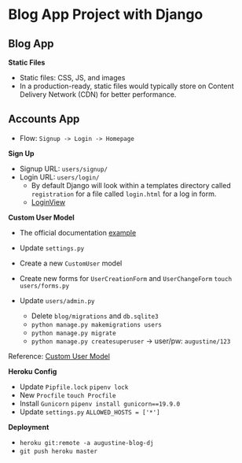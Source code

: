 # Blog App Project with Django

## Blog App

**Static Files**
- Static files: CSS, JS, and images
- In a production-ready, static files would typically store on Content Delivery Network (CDN) for better performance.

## Accounts App
- Flow: `Signup -> Login -> Homepage`

**Sign Up**
- Signup URL: `users/signup/`
- Login URL: `users/login/`
    - By default Django will look within a templates directory called `registration` for a file called `login.html` for a log in form.
    - [LoginView](https://docs.djangoproject.com/en/3.0/topics/auth/default/#django.contrib.auth.views.LoginView)

**Custom User Model**
-  The official documentation [example](https://docs.djangoproject.com/en/3.0/topics/auth/customizing/#a-full-example)
- Update `settings.py`
- Create a new `CustomUser` model

- Create new forms for `UserCreationForm` and `UserChangeForm`
`touch users/forms.py`

- Update `users/admin.py`
    - Delete `blog/migrations` and `db.sqlite3`
    - `python manage.py makemigrations users`
    - `python manage.py migrate`
    - `python manage.py createsuperuser` -> user/pw: `augustine/123`

Reference: [Custom User Model](https://learndjango.com/tutorials/django-custom-user-model)

**Heroku Config**
- Update `Pipfile.lock`
`pipenv lock`
- New `Procfile`
`touch Procfile`
- Install `Gunicorn`
`pipenv install gunicorn==19.9.0`
- Update `settings.py`
`ALLOWED_HOSTS = ['*']`

**Deployment**
- `heroku git:remote -a augustine-blog-dj`
- `git push heroku master`